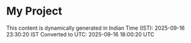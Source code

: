 # My Project

This content is dynamically generated in Indian Time (IST): 2025-09-16 23:30:20 IST
Converted to UTC: 2025-09-16 18:00:20 UTC
